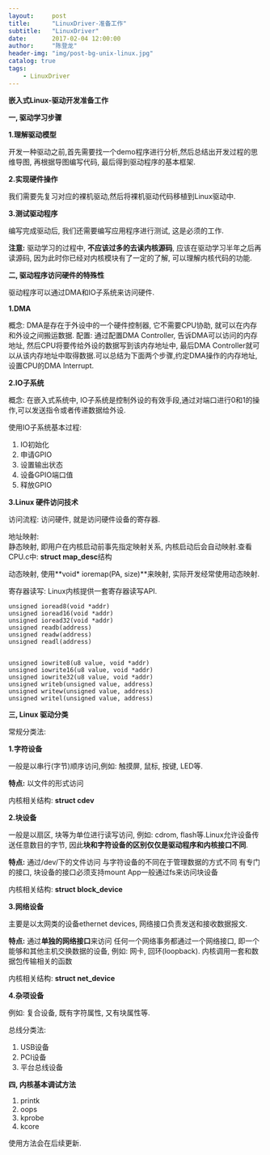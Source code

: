 ```yaml
---
layout:     post
title:      "LinuxDriver-准备工作"
subtitle:   "LinuxDriver"
date:       2017-02-04 12:00:00
author:     "陈登龙"
header-img: "img/post-bg-unix-linux.jpg"
catalog: true
tags:
    - LinuxDriver
---
```


﻿**嵌入式Linux-驱动开发准备工作**

**一, 驱动学习步骤**

**1.理解驱动模型**

开发一种驱动之前,首先需要找一个demo程序进行分析,然后总结出开发过程的思维导图, 再根据导图编写代码, 最后得到驱动程序的基本框架.

**2.实现硬件操作**

我们需要先复习对应的裸机驱动,然后将裸机驱动代码移植到Linux驱动中.

**3.测试驱动程序**

编写完成驱动后, 我们还需要编写应用程序进行测试, 这是必须的工作.
    
**注意:** 驱动学习的过程中, **不应该过多的去读内核源码**, 应该在驱动学习半年之后再读源码,
因为此时你已经对内核模块有了一定的了解, 可以理解内核代码的功能.
    
    
**二, 驱动程序访问硬件的特殊性**

驱动程序可以通过DMA和IO子系统来访问硬件.

**1.DMA**

概念: DMA是存在于外设中的一个硬件控制器, 它不需要CPU协助, 就可以在内存和外设之间搬运数据.
配置: 通过配置DMA Controller, 告诉DMA可以访问的内存地址, 然后CPU将要传给外设的数据写到该内存地址中, 最后DMA Controller就可以从该内存地址中取得数据.可以总结为下面两个步骤,约定DMA操作的内存地址,设置CPU的DMA Interrupt.

**2.IO子系统**

概念: 在嵌入式系统中, IO子系统是控制外设的有效手段,通过对端口进行0和1的操作,可以发送指令或者传递数据给外设.

使用IO子系统基本过程: 
 1. IO初始化
 2. 申请GPIO
 3. 设置输出状态
 4. 设备GPIO端口值
 5. 释放GPIO

**3.Linux 硬件访问技术**

访问流程: 访问硬件, 就是访问硬件设备的寄存器.

地址映射:  
静态映射, 即用户在内核启动前事先指定映射关系, 内核启动后会自动映射.查看CPU.c中: **struct map_desc**结构

动态映射, 使用**void* ioremap(PA, size)**来映射, 实际开发经常使用动态映射.

寄存器读写: Linux内核提供一套寄存器读写API.

    unsigned ioread8(void *addr)
    unsigned ioread16(void *addr)
    unsigned ioread32(void *addr)
    unsigned readb(address)
    unsigned readw(address)
    unsigned readl(address)


    unsigned iowrite8(u8 value, void *addr)
    unsigned iowrite16(u8 value, void *addr)
    unsigned iowrite32(u8 value, void *addr)
    unsigned writeb(unsigned value, address)
    unsigned writew(unsigned value, address)
    unsigned writel(unsigned value, address)

 
**三, Linux 驱动分类**

常规分类法:

**1.字符设备**

一般是以串行(字节)顺序访问,例如: 触摸屏, 鼠标, 按键, LED等.

**特点:** 以文件的形式访问

内核相关结构: **struct cdev**

**2.块设备**

一般是以扇区, 块等为单位进行读写访问, 例如: cdrom, flash等.Linux允许设备传送任意数目的字节, 因此**块和字符设备的区别仅仅是驱动程序和内核接口不同**.

**特点:** 
通过/dev/下的文件访问
与字符设备的不同在于管理数据的方式不同
有专门的接口, 块设备的接口必须支持mount
App一般通过fs来访问块设备

内核相关结构: **struct block_device**

**3.网络设备**

主要是以太网类的设备ethernet devices, 网络接口负责发送和接收数据报文.

**特点:**
通过**单独的网络接口**来访问
任何一个网络事务都通过一个网络接口, 即一个能够和其他主机交换数据的设备, 例如: 网卡, 回环(loopback).
内核调用一套和数据包传输相关的函数

内核相关结构: **struct net_device**

**4.杂项设备**

例如: 复合设备, 既有字符属性, 又有块属性等.

总线分类法:
 1. USB设备
 2. PCI设备
 3. 平台总线设备

**四, 内核基本调试方法**

1. printk
 2. oops
 3. kprobe
 4. kcore

使用方法会在后续更新.
